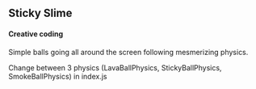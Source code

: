 ## Sticky Slime

#### Creative coding 

Simple balls going all around the screen following mesmerizing physics.

Change between 3 physics (LavaBallPhysics, StickyBallPhysics, SmokeBallPhysics) in index.js
